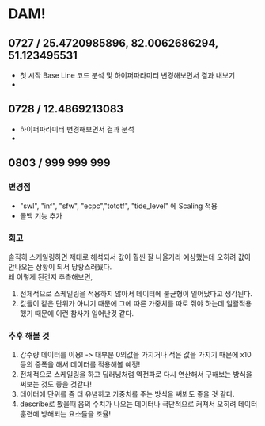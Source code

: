 # DAM!

## 0727 / 25.4720985896, 82.0062686294, 51.123495531
- 첫 시작 Base Line 코드 분석 및 하이퍼파라미터 변경해보면서 결과 내보기 
- 
## 0728 / 12.4869213083

- 하이퍼파라미터 변경해보면서 결과 분석
- 
## 0803 / 999 999 999

### 변경점
- "swl", "inf", "sfw", "ecpc","tototf", "tide_level" 에 Scaling 적용
- 콜백 기능 추가
### 회고
솔직히 스케일링하면 제대로 해석되서 값이 훨씬 잘 나올거라 예상했는데 오히려 값이 안나오는 상황이 되서 당황스러웠다.  
왜 이렇게 된건지 추측해보면,
1. 전체적으로 스케일링을 적용하지 않아서 데이터에 불균형이 일어났다고 생각된다.
2. 값들이 같은 단위가 아니기 때문에 그에 따른 가중치를 따로 줘야 하는데 일괄적용 했기 때문에 이런 참사가 일어난것 같다.

### 추후 해볼 것
1. 강수량 데이터를 이용!
-> 대부분 0의값을 가지거나 적은 값을 가지기 때문에 x10등의 증폭을 해서 데이터를 적용해볼 예정!
2. 전체적으로 스케일링을 하고 딥러닝처럼 역전파로 다시 연산해서 구해보는 방식을 써보는 것도 좋을 것같다!
3. 데이터에 단위를 좀 더 유념하고 가중치를 주는 방식을 써봐도 좋을 것 같다.
4. describe로 봤을때 음의 수치가 나오는 데이터나 극단적으로 커져서 오히려 데이터 훈련에 방해되는 요소들을 조율!
